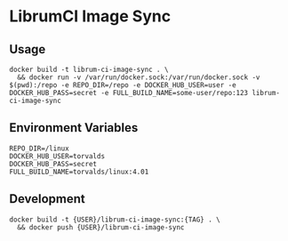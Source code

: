 LibrumCI Image Sync
==========

## Usage
```
docker build -t librum-ci-image-sync . \
  && docker run -v /var/run/docker.sock:/var/run/docker.sock -v $(pwd):/repo -e REPO_DIR=/repo -e DOCKER_HUB_USER=user -e DOCKER_HUB_PASS=secret -e FULL_BUILD_NAME=some-user/repo:123 librum-ci-image-sync
```

## Environment Variables
```
REPO_DIR=/linux
DOCKER_HUB_USER=torvalds
DOCKER_HUB_PASS=secret
FULL_BUILD_NAME=torvalds/linux:4.01
```

## Development
```
docker build -t {USER}/librum-ci-image-sync:{TAG} . \
  && docker push {USER}/librum-ci-image-sync
```
